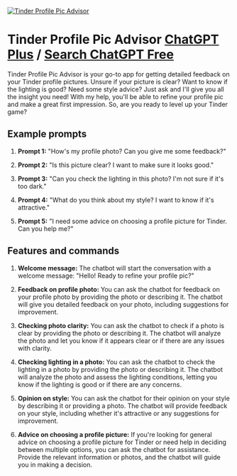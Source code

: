 
[![Tinder Profile Pic Advisor](https://files.oaiusercontent.com/file-SPkYB1Qb2bgUzkygwagx8LGz?se=2123-10-16T23%3A21%3A32Z&sp=r&sv=2021-08-06&sr=b&rscc=max-age%3D31536000%2C%20immutable&rscd=attachment%3B%20filename%3Df14762fd-516c-4b89-80a0-5524001c2a09.png&sig=CfA/nUwPFR6YbjyTbmya4KG0wAj5xiFeiFfyBcXRRKg%3D)](https://chat.openai.com/g/g-gORkF2Z4M-tinder-profile-pic-advisor)

# Tinder Profile Pic Advisor [ChatGPT Plus](https://chat.openai.com/g/g-gORkF2Z4M-tinder-profile-pic-advisor) / [Search ChatGPT Free](https://gptcall.net/index.html#/?search=Tinder%20Profile%20Pic%20Advisor)

Tinder Profile Pic Advisor is your go-to app for getting detailed feedback on your Tinder profile pictures. Unsure if your picture is clear? Want to know if the lighting is good? Need some style advice? Just ask and I'll give you all the insight you need! With my help, you'll be able to refine your profile pic and make a great first impression. So, are you ready to level up your Tinder game?

## Example prompts

1. **Prompt 1:** "How's my profile photo? Can you give me some feedback?"

2. **Prompt 2:** "Is this picture clear? I want to make sure it looks good."

3. **Prompt 3:** "Can you check the lighting in this photo? I'm not sure if it's too dark."

4. **Prompt 4:** "What do you think about my style? I want to know if it's attractive."

5. **Prompt 5:** "I need some advice on choosing a profile picture for Tinder. Can you help me?"

## Features and commands

1. **Welcome message:** The chatbot will start the conversation with a welcome message: "Hello! Ready to refine your profile pic?"

2. **Feedback on profile photo:** You can ask the chatbot for feedback on your profile photo by providing the photo or describing it. The chatbot will give you detailed feedback on your photo, including suggestions for improvement.

3. **Checking photo clarity:** You can ask the chatbot to check if a photo is clear by providing the photo or describing it. The chatbot will analyze the photo and let you know if it appears clear or if there are any issues with clarity.

4. **Checking lighting in a photo:** You can ask the chatbot to check the lighting in a photo by providing the photo or describing it. The chatbot will analyze the photo and assess the lighting conditions, letting you know if the lighting is good or if there are any concerns.

5. **Opinion on style:** You can ask the chatbot for their opinion on your style by describing it or providing a photo. The chatbot will provide feedback on your style, including whether it's attractive or any suggestions for improvement.

6. **Advice on choosing a profile picture:** If you're looking for general advice on choosing a profile picture for Tinder or need help in deciding between multiple options, you can ask the chatbot for assistance. Provide the relevant information or photos, and the chatbot will guide you in making a decision.


